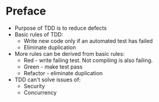 # Preface

* Purpose of TDD is to reduce defects
* Basic rules of TDD:
  * Write new code only if an automated test has failed
  * Eliminate duplication
* More rules can be derived from basic rules:
  * Red - write failing test. Not compiling is also failing.
  * Green - make test pass
  * Refactor - eliminate duplication
* TDD can't solve issues of:
  * Security
  * Concurrency
